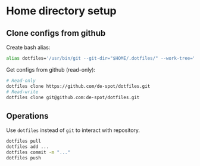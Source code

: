 # Home directory setup

## Clone configs from github
Create bash alias:
```bash
alias dotfiles='/usr/bin/git --git-dir="$HOME/.dotfiles/" --work-tree="$HOME"'
```
Get configs from github (read-only):
```bash
# Read-only 
dotfiles clone https://github.com/de-spot/dotfiles.git
# Read-write
dotfiles clone git@github.com:de-spot/dotfiles.git
```

## Operations
Use `dotfiles` instead of `git` to interact with repository.
```bash
dotfiles pull
dotfiles add ...
dotfiles commit -m "..."
dotfiles push
```
